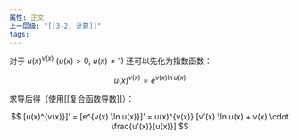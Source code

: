 ```yaml
---
属性: 正文
上一层级: "[[3-2. 计算]]"
tags: 
---
```


对于 $u(x)^{v(x)} ~ (u(x)>0, ~ u(x) \ne 1)$ 还可以先化为指数函数：

$$
u(x)^{v(x)} = e^{v(x) \ln u(x)}
$$

求导后得（使用[[复合函数导数]]）：

$$
[u(x)^{v(x)}]’ = [e^{v(x) \ln u(x)}]’ = u(x)^{v(x)} [v’(x) \ln u(x) + v(x) \cdot \frac{u’(x)}{u(x)}]
$$